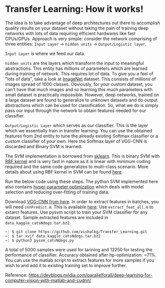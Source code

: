 # Transfer Learning: How it works!
The idea is to take advantage of deep architectures out there to accomplish quality results on your dataset without taking the pain of training deep networks with lots of data requiring efficient hardwares like fast CPUs/GPUs. Approach is very simple: consider the network comprising of three entities: `Input Layer` -> `hidden units` -> `Output/Logistic layer`. 

`Input Layer` is where we feed our data.

`hidden units` are the layers which transform the input to meaningful abstractions. This entity has millions of parameters which are learned during training of network. This requires lot of data. To give you a feel of "lots of data", take a look at [ImageNet](http://www.image-net.org) dataset. This consists of millions of images spread of 1000 classes. Obviously, for your custom dataset, you can't have that much images and so learning this much parameters with small dataset is practically impossible. However, deep networks, trained on a large dataset are found to generalize to unknown datasets and do output abstractions which can be used for classification. So, what we do is simply pass our input through the network to obtain features needed for our classifier.

`Output/Logistic Layer` which serves as our classifier. This is the layer which we essentially train in transfer learning. You can use the obtained features from 2nd entity to tune the already existing Softmax classifier or a custom classifier of your own. Here the Softmax layer of VGG-CNN is discarded and Binary SVM is learned. 

The SVM implementation is borrowed from [sklearn](http://scikit-learn.org/stable/modules/generated/sklearn.svm.SVC.html). This is binary SVM with [RBF kernel](https://en.wikipedia.org/wiki/Radial_basis_function_kernel) and is very fast in nature as it is linear with minimum coding required and the same code generalizes to multi-class scenario. More details about using RBF kernel in SVM can be found [here](http://scikit-learn.org/stable/auto_examples/svm/plot_rbf_parameters.html).

Run the below code using these steps. The python SVM implemented here also contains [hyper-parameter optimization](https://en.wikipedia.org/wiki/Hyperparameter_optimization) which deals with model selection and reducing over-fitting of training data.

Download [VGG-CNN from here](http://www.vlfeat.org/matconvnet/pretrained/). In order to extract features in batches, you will need `cnnPredict.m`. This is available [here](https://github.com/parallel-forall/code-samples/blob/master/MATLAB_deeplearning/cnnPredict.m). Use `extract_feat_all.m` to extarct features. Use pysvm script to train your SVM classifier for any dataset. Sample extracted features are included in `data_kaggle_catsNdogs.tar.bz2`.

```
~: $ git clone https://github.com/vishalkg/Transfer_Learning.git
~: $ tar xvjf data_kaggle_catsNdogs.tar.bz2
~: $ python3 pysvm_catsNdogs.py
```

A total of 5000 samples were used for tarining and 12250 for testing the performance of classifier. Accuracy obtained after hp-optimization: ~71%. You can use the matlab script to extract features for more samples if you wish to and add it to existing training set to improve further.

Reference: https://devblogs.nvidia.com/parallelforall/deep-learning-for-computer-vision-with-matlab-and-cudnn/
